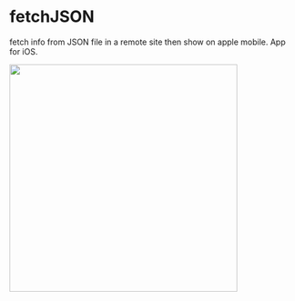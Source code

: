 # fetchJSON

fetch info from JSON file in a remote site then show on apple mobile. App for iOS.

<img src = "Simulator Screen Shot - iPhone 12 Pro Max - 2021-07-21 at 19.32.59" width="400">
